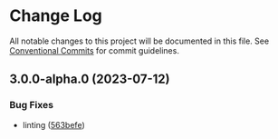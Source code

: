 # Change Log

All notable changes to this project will be documented in this file.
See [Conventional Commits](https://conventionalcommits.org) for commit guidelines.

## 3.0.0-alpha.0 (2023-07-12)


### Bug Fixes

* linting ([563befe](https://github.com/bcnmy/biconomy-client-sdk/commit/563befedcc37aee4c531e01809b47e559a33f526))
